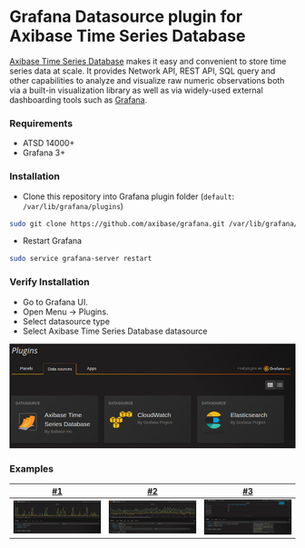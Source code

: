 # Grafana Datasource plugin for Axibase Time Series Database

[Axibase Time Series Database](http://axibase.com/products/axibase-time-series-database/) makes it easy and convenient to store time series data at scale. It provides Network API, REST API, SQL query and other capabilities to analyze and visualize raw numeric observations both via a built-in visualization library as well as via widely-used external dashboarding tools such as [Grafana](http://grafana.org/).

### Requirements

* ATSD 14000+
* Grafana 3+

### Installation

*  Clone this repository into Grafana plugin folder (`default`: `/var/lib/grafana/plugins`)

```bash
sudo git clone https://github.com/axibase/grafana.git /var/lib/grafana/plugins/atsd
```

* Restart Grafana

```bash
sudo service grafana-server restart
```

### Verify Installation
 
 * Go to Grafana UI.
 * Open Menu -> Plugins.
 * Select datasource type
 * Select Axibase Time Series Database datasource
 
![](img/grafana-plugins-datasource-page.png)

### Examples

| [#1](img/examples/example4.png?raw=true) | [#2](img/examples/example2.png?raw=true) | [#3](img/examples/example3.png?raw=true) |
| ------ | ------ | ----- |
| ![](img/examples/example2.png) | ![](img/examples/example3.png) | ![](img/examples/example4.png) |
